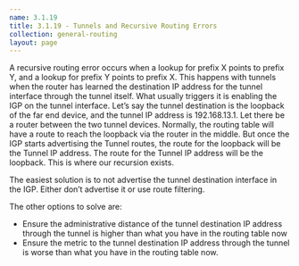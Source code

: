 ```yaml
---
name: 3.1.19
title: 3.1.19 - Tunnels and Recursive Routing Errors
collection: general-routing
layout: page
---
```

A recursive routing error occurs when a lookup for prefix X points to prefix Y, and a lookup for prefix Y points to prefix X. This happens with tunnels when the router has learned the destination IP address for the tunnel interface through the tunnel itself. What usually triggers it is enabling the IGP on the tunnel interface. Let’s say the tunnel destination is the loopback of the far end device, and the tunnel IP address is 192.168.13.1. Let there be a router between the two tunnel devices. Normally, the routing table will have a route to reach the loopback via the router in the middle. But once the IGP starts advertising the Tunnel routes, the route for the loopback will be the Tunnel IP address. The route for the Tunnel IP address will be the loopback. This is where our recursion exists.

The easiest solution is to not advertise the tunnel destination interface in the IGP. Either don’t advertise it or use route filtering.

The other options to solve are:
- Ensure the administrative distance of the tunnel destination IP address through the tunnel is higher than what you have in the routing table now
- Ensure the metric to the tunnel destination IP address through the tunnel is worse than what you have in the routing table now.
